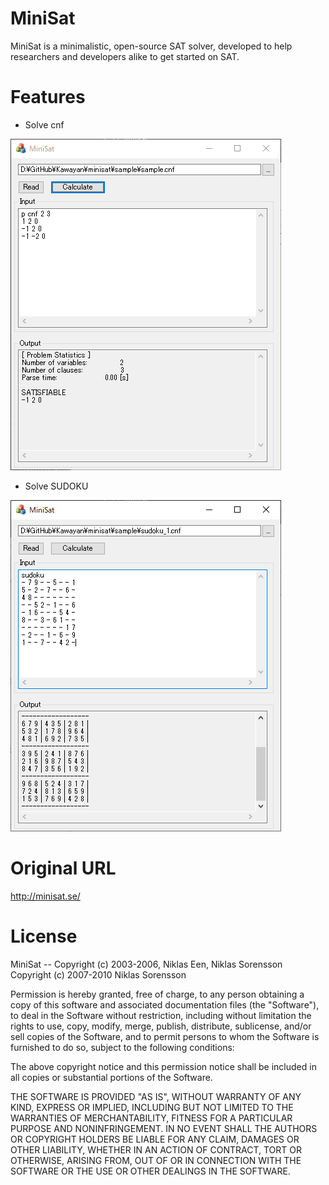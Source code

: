# MiniSat
MiniSat is a minimalistic, open-source SAT solver, developed to help researchers and developers alike to get started on SAT.

# Features
- Solve cnf 

![sample_cnf](https://github.com/Kawayan/minisat/blob/images/images/readme/sample_cnf.png)

- Solve SUDOKU 

![sudoku_1](https://github.com/Kawayan/minisat/blob/images/images/readme/sudoku_1.png)

# Original URL
http://minisat.se/

# License
MiniSat -- Copyright (c) 2003-2006, Niklas Een, Niklas Sorensson
           Copyright (c) 2007-2010  Niklas Sorensson

Permission is hereby granted, free of charge, to any person obtaining a
copy of this software and associated documentation files (the
"Software"), to deal in the Software without restriction, including
without limitation the rights to use, copy, modify, merge, publish,
distribute, sublicense, and/or sell copies of the Software, and to
permit persons to whom the Software is furnished to do so, subject to
the following conditions:

The above copyright notice and this permission notice shall be included
in all copies or substantial portions of the Software.

THE SOFTWARE IS PROVIDED "AS IS", WITHOUT WARRANTY OF ANY KIND, EXPRESS
OR IMPLIED, INCLUDING BUT NOT LIMITED TO THE WARRANTIES OF
MERCHANTABILITY, FITNESS FOR A PARTICULAR PURPOSE AND
NONINFRINGEMENT. IN NO EVENT SHALL THE AUTHORS OR COPYRIGHT HOLDERS BE
LIABLE FOR ANY CLAIM, DAMAGES OR OTHER LIABILITY, WHETHER IN AN ACTION
OF CONTRACT, TORT OR OTHERWISE, ARISING FROM, OUT OF OR IN CONNECTION
WITH THE SOFTWARE OR THE USE OR OTHER DEALINGS IN THE SOFTWARE.
